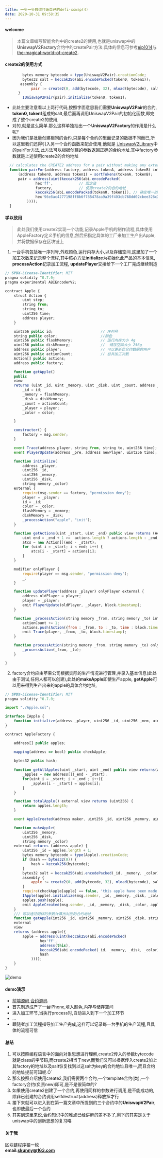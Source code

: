 ```yaml
---
title: 一步一步教你打造自己的defi-xswap(4) 
date: 2020-10-31 09:58:35
---
```

#### welcome
> 本篇文章编写智能合约中的create2的使用,也就是uniswap中的**UniswapV2Factory**合约中的createPair方法.具体的信息可参考[eip1014](https://eips.ethereum.org/EIPS/eip-1014)与[the-magical-world-of-create2](https://blog.ricmoo.com/wisps-the-magical-world-of-create2-5c2177027604).


#### create2的使用方式

```javascript
 		bytes memory bytecode = type(UniswapV2Pair).creationCode;
 		bytes32 salt = keccak256(abi.encodePacked(token0, token1));
       assembly {
            pair := create2(0, add(bytecode, 32), mload(bytecode), salt)
      }
        IUniswapV2Pair(pair).initialize(token0, token1);
```

  - 此处主要注意看以上两行代码,按照字面意思我们需要**UniswapV2Pair**的合约, **token0, token1**组成的salt,最后面再调用UniswapV2Pair的初始化函数,即完成了整个create2的使用,
  - 对的,就是这么简单.那么这样单独抽出一个**UniswapV2Factory**的作用是什么呢?
  - 因为我们是批量创建相同的合约,只是每个合约的里面记录的数据不同而已,所以这里我们还得引入另一个合约函数来配合使用,他就是
  [UniswapV2Library](https://github.com/Uniswap/uniswap-v2-periphery/blob/master/contracts/libraries/UniswapV2Library.sol)中的pairFor方法,此方法可以根据创建的参数返回正确的合约地址.其中factory参数就是上述使用create2的合约地址
  
  ```javascript
    // calculates the CREATE2 address for a pair without making any external calls
    function pairFor(address factory, address tokenA, address tokenB) internal pure returns (address pair) {
        (address token0, address token1) = sortTokens(tokenA, tokenB);
        pair = address(uint(keccak256(abi.encodePacked(
                hex'ff',			// 固定值
                factory,			// 使用create2的合约地址
                keccak256(abi.encodePacked(token0, token1)), // 确定唯一的合约
                hex'96e8ac4277198ff8b6f785478aa9a39f403cb768dd02cbee326c3e7da348845f' // init code hash
            ))));
    }
  ```
  
#### 学以致用
> 此处我们使用create2实现一个功能,记录Apple手机的制作流程,具体使用AppleFactory定义手机的信息,然后把指定具体的工厂来加工生产出Apple,并将数据保存在区块链上


1. 一台手机包括唯一序列号,外观颜色,运行内存大小,以及存储空间,这里加了一个加工次数来记录整个流程,其中核心方法**initialize**为初始化此产品的基本信息,
**processAction**记录加工流程, **updatePlayer**交接给下一个工厂完成继续制造

```javascript
// SPDX-License-Identifier: MIT
pragma solidity ^0.7.0;
pragma experimental ABIEncoderV2;

contract Apple {
    struct Action {
        uint step;
        string from;
        string to;
        uint256 time;
        address player;
    }

    uint256 public id;                      // 序列号
    string public color;                    //颜色
    uint256 public flashMemory;             // 运行内存大小 4g
    uint256 public diskMemory;              //  储存空间大小 256g
    address public player;                  // 可以更新此合约数据的用户
    uint256 public actionCount;             // 总共加工次数
    Action[] public actions;
    address public factory;

    function getApple()
    public
    view
    returns (uint _id, uint _memory, uint _disk, uint _count, address _player, string memory _color){
        _id = id;
        _memory = flashMemory;
        _disk = diskMemory;
        _count = actionCount;
        _player = player;
        _color = color;

    }

    constructor() {
        factory = msg.sender;
    }

    event Trace(address player, string from, string to, uint256 time);
    event PlayerUpdate(address _pre, address newPlayer, uint256 time);

    function initialize(
        address _player,
        uint256 _id,
        uint256 _memory,
        uint256 _disk,
        string memory _color)
    external {
        require(msg.sender == factory, "permission deny");
        player = _player;
        id = _id;
        color = _color;
        flashMemory = _memory;
        diskMemory = _disk;
        _processAction("apple", "init");
    }

    function getActions(uint _start, uint _end) public view returns (Action[] memory atcs){
        uint end = _end + 1 >=  actions.length ? actions.length : _end;
        atcs = new Action[](end - _start);
        for (uint i = _start; i < end; i++) {
            atcs[i - _start] = actions[i];
        }
    }

    modifier onlyPlayer {
        require(player == msg.sender, "permission deny");
        _;
    }

    function updatePlayer(address _player) onlyPlayer external {
        address oldPlayer = player;
        player = _player;
        emit PlayerUpdate(oldPlayer, _player, block.timestamp);
    }

    function _processAction(string memory _from, string memory _to) internal {
        actionCount += 1;
        actions.push(Action({from : _from, to : _to, time : block.timestamp, step : actionCount,player:msg.sender}));
        emit Trace(player, _from, _to, block.timestamp);
    }

    function processAction(string memory _from, string memory _to) onlyPlayer public {
        _processAction(_from, _to);
    }

}

```

2. factory合约应由苹果公司根据实际的生产情况进行管理,并录入基本信息(此处由于测试,任何人都可以创建),此处的**makeApple**即使生产apple, **getApple**可以用来得到生产出来的apple的具体合约地址,

```javascript
// SPDX-License-Identifier: MIT
pragma solidity ^0.7.0;

import "./Apple.sol";

interface IApple {
    function initialize(address _player, uint256 _id, uint256 _mem, uint256 _disk, string memory _c) external;
}

contract AppleFactory {

    address[] public apples;

    mapping(address => bool) public checkApple;
    
    bytes32 public hash;
    
    function getAllApples(uint _start, uint _end) public view returns(address[] memory _apples){
        _apples = new address[](_end - _start);
        for(uint i = _start; i < _end ; i++){
            _apples[i - _start] = apples[i];
        }
    }

    function totalApple() external view returns (uint256) {
        return apples.length;
    }

    event AppleCreated(address maker, uint256 _id, uint256 _memory, uint256 _disk, string _color, address _apple);

    function makeApple(
        uint256 _memory,
        uint256 _disk,
        string memory _color)
    external returns (address apple) {
        uint256 _id = apples.length + 1;
        bytes memory bytecode = type(Apple).creationCode;
        if (hash == bytes32(0)) {
            hash = keccak256(bytecode);
        }
        bytes32 salt = keccak256(abi.encodePacked(_id, _memory, _color));
        assembly {
            apple := create2(0, add(bytecode, 32), mload(bytecode), salt)
        }
        require(checkApple[apple] == false, 'this apple have been made');
        IApple(apple).initialize(msg.sender, _id, _memory, _disk, _color);
        apples.push(apple);
        emit AppleCreated(msg.sender, _id, _memory, _disk, _color, apple);
    }
    /// 可以通过同样的参数计算出对应的合约地址
    function getApple(int256 _id, uint256 _memory, uint256 _disk, string calldata _color)
    external
    view
    returns (address apple){
        apple = address(uint(keccak256(abi.encodePacked(
                hex'ff',
                address(this),
                keccak256(abi.encodePacked(_id, _memory, _disk, _color)),
                hash
            ))));
    }
}
```

![demo](/xswap/ether4.gif)

#### demo演示
- [前端源码](https://github.com/shaokun11/xswap/tree/v2),[合约源码](https://github.com/shaokun11/solidity-env-hardhat/tree/v3)
- 首先制造成产了一台iPhone,填入颜色,内存与储存空间
- 进入加工环节,当执行process时,自动进入到下一个加工环节
- ...
- 跟随者加工流程指导加工生产完成,这样可以记录每一台手机的生产流程,且具体的流程可信
            
#### 总结
1. 可以按照编程语言中的面向对象思想进行理解,create2传入的参数bytecode就是class的字节码,而create2相当于new,而我们又可以根据传入create2加上其factory的地址以及salt恢复找到以这salt为key的合约地址且唯一,而且合约的地址提前可知呢.Ó´
2. 那么按照介绍使用create2,我们需要两个合约,一个template合约(类),一个factory合约(负责new)即可,是不是很简单的?
3. 如果使用create2创建了一个合约,再使用同样的参数进行调用,是不能成功的,除非已创建的合约调用selfdestruct(address)释放掉才行
4. 接下来就可以进入到在第一篇文章中所提到的三个合约中的**UniswapV2Pair**,也即使最后一个合约
5. 其实到这里来说,合约知识中的难点已经讲解的差不多了,剩下的其实是关于uniswap中的创新思想的复习咯

#### 关于我
区块链程序猿一枚  
**email:skunny@163.com**